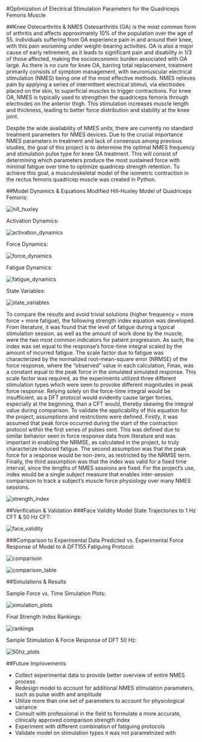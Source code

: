 [hill_huxley]: ./results/equations/hill_huxley_model.png
[activation_dynamics]: ./results/equations/activation_dynamics.png
[force_dynamics]: ./results/equations/force_dynamics.png
[fatigue_dynamics]: ./results/equations/fatigue_dynamics.png
[strength_index]: ./results/equations/strength_index.png
[state_variables]: ./results/equations/state_variables.png
[face_validity]: ./results/face_validity.png
[comparison]: ./results/comparison_validity.png
[comparison_table]: ./results/comparison_validity_table.png
[simulation_plots]: ./results/sample_simulations.png
[rankings]: ./results/final_rankings.png
[50hz_plots]: ./results/50hz_plots.png

#Optimization of Electrical Stimulation Parameters for the Quadriceps Femoris Muscle

##Knee Osteoarthritis & NMES
Osteoarthritis (OA) is the most common form of arthritis and affects approximately 10% of the population over the age 
of 55. Individuals suffering from OA experience pain in and around their knee, with this pain worsening under 
weight-bearing activities. OA is also a major cause of early retirement, as it leads to significant pain and 
disability in 1/3 of those affected, making the socioeconomic burden associated with OA large. As there is no cure 
for knee OA, barring total replacement, treatment primarily consists of symptom management, with neuromuscular 
electrical stimulation (NMES) being one of the most effective methods. NMES relieves pain by applying a series of 
intermittent electrical stimuli, via electrodes placed on the skin, to superficial muscles to trigger contractions. 
For knee OA, NMES is typically used to strengthen the quadriceps femoris through electrodes on the anterior thigh. 
This stimulation increases muscle length and thickness, leading to better force distribution and stability at the knee 
joint.

Despite the wide availability of NMES units, there are currently no standard treatment parameters for NMES devices. 
Due to the crucial importance NMES parameters in treatment and lack of consensus among previous studies, the goal of 
this project is to determine the optimal NMES frequency and stimulation pulse type for knee OA treatment. This will 
consist of determining which parameters produce the most sustained force with minimal fatigue over time to optimize 
quadricep strength retention. To achieve this goal, a musculoskeletal model of the isometric contraction in the 
rectus femoris quadricep muscle was created in Python.

##Model Dynamics & Equations
Modified Hill-Huxley Model of Quadriceps Femoris:

![hill_huxley]

Activation Dynamics:

![activation_dynamics]

Force Dynamics:

![force_dynamics]

Fatigue Dynamics:

![fatigue_dynamics]

State Variables:

![state_variables]

To compare the results and avoid trivial solutions (higher frequency = more force = more fatigue),
the following strength index equation was developed. From literature, it was found that the level of fatigue during a 
typical stimulation session, as well as the amount of work done by the muscle, were the two most common
indicators for patient progression. As such, the index was set equal to the response’s
force-time integral scaled by the amount of incurred fatigue. The scale factor due to fatigue was
characterized by the normalized root-mean-square error (NRMSE) of the force response, where
the “observed” value in each calculation, Fmax, was a constant equal to the peak force in the simulated
simulated response. This scale factor was required, as the experiments utilized three different stimulation types which 
were seen to provoke different magnitudes in peak force response. Relying solely on the force-time integral would be 
insufficient, as a DFT protocol would evidently cause larger forces, especially at the beginning, than a CFT would, 
thereby skewing the integral value during comparison. To validate the applicability of this equation for the project, 
assumptions and restrictions were defined. Firstly, it was assumed that peak force occurred during the start of the 
contraction protocol within the first series of pulses sent. This was defined due to similar behavior seen in force 
response data from literature and was important in enabling the NRMSE, as calculated in the project, to truly 
characterize induced fatigue. The second assumption was that the peak force for a response would be non-zero, as 
restricted by the NRMSE term. Finally, the third assumption was that the index was valid for a fixed time interval, 
since the lengths of NMES sessions are fixed. For the project’s use, index would be a single subject measure that 
enables inter-session comparison to track a subject’s muscle force physiology over many NMES sessions.

![strength_index]

##Verification & Validation
###Face Validity
Model State Trajectories to 1 Hz CFT & 50 Hz CFT:

![face_validity]

###Comparison to Experimental Data
Predicted vs. Experimental Force Response of Model to A DFT155 Fatiguing Protocol:

![comparison]

![comparison_table]


##Simulations & Results

Sample Force vs. Time Simulation Plots:

![simulation_plots]

Final Strength Index Rankings:

![rankings]

Sample Stimulation & Force Response of DFT 50 Hz:

![50hz_plots]

##Future Improvements
- Collect experimental data to provide better overview of entire NMES process
- Redesign model to account for additional NMES stimulation parameters, such as
pulse width and amplitude
- Utilize more than one set of parameters to account for physiological variance
- Consult with professional in the field to formulate a more accurate, clinically approved
comparison strength index
- Experiment with different combination of fatiguing protocols
- Validate model on stimulation types it was not parametrized with
